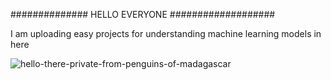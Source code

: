 ############## HELLO EVERYONE ################### 



I am uploading easy projects for understanding machine learning models in here

![hello-there-private-from-penguins-of-madagascar](https://user-images.githubusercontent.com/50663009/129406701-aef756a7-95a6-4dc1-b531-18366ec9b431.gif)

